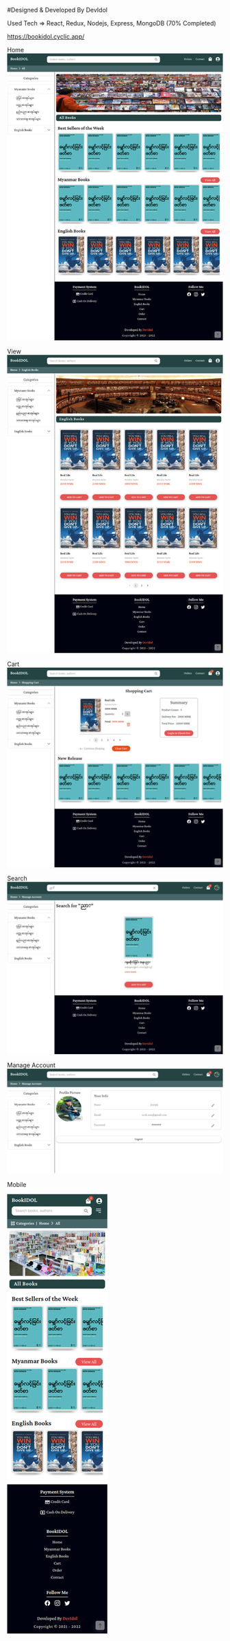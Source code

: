 #Designed & Developed By DevIdol

Used Tech => React, Redux, Nodejs, Express, MongoDB (70% Completed)

https://bookidol.cyclic.app/

Home
![CHEESE!](./img/home.png)

View
![CHEESE!](./img/view.png)

Cart
![CHEESE!](./img/cart.png)

Search
![CHEESE!](./img/search.png)

Manage Account
![CHEESE!](./img/acc.png)

Mobile

![CHEESE!](./img/mobile.png)
